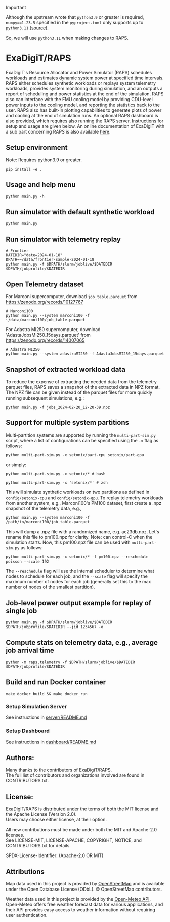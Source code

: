 > [!IMPORTANT]
> Although the upstream wrote that `python3.9` or greater is required,
> `numpy==1.23.5` specified in the `pyproject.toml` only supports up to `python3.11`
> [(source)](https://numpy.org/doc/2.1/release/1.23.5-notes.html).
>
> So, we will use `python3.11` when making changes to RAPS.

# ExaDigiT/RAPS

ExaDigiT's Resource Allocator and Power Simulator (RAPS) schedules workloads and 
estimates dynamic system power at specified time intervals. RAPS either schedules 
synthetic workloads or replays system telemetry workloads,
provides system monitoring during simulation, and an outputs a report of scheduling
and power statistics at the end of the simulation. RAPS also can interface with 
the FMU cooling model by providing CDU-level power inputs to the cooling model,
and reporting the statistics back to the user. RAPS also has built-in plotting
capabilities to generate plots of power and cooling at the end of simulation runs.
An optional RAPS dashboard is also provided, which requires also running the RAPS server.
Instructions for setup and usage are given below. An online documentation of ExaDigiT with a sub part concerning RAPS is also available [here](https://exadigit.readthedocs.io/en/latest/).

## Setup environment

Note: Requires python3.9 or greater.

    pip install -e .

## Usage and help menu

    python main.py -h

## Run simulator with default synthetic workload

    python main.py

## Run simulator with telemetry replay

    # Frontier 
    DATEDIR="date=2024-01-18"
    DPATH=~/data/frontier-sample-2024-01-18
    python main.py -f $DPATH/slurm/joblive/$DATEDIR $DPATH/jobprofile/$DATEDIR

## Open Telemetry dataset

For Marconi supercomputer, download `job_table.parquet` from https://zenodo.org/records/10127767

    # Marconi100
    python main.py --system marconi100 -f ~/data/marconi100/job_table.parquet 

For Adastra MI250 supercomputer, download 'AdastaJobsMI250_15days.parquet' from https://zenodo.org/records/14007065

    # Adastra MI250
    python main.py --system adastraMI250 -f AdastaJobsMI250_15days.parquet 

## Snapshot of extracted workload data

To reduce the expense of extracting the needed data from the telemetry parquet files,
RAPS saves a snapshot of the extracted data in NPZ format. The NPZ file can be
given instead of the parquet files for more quickly running subsequent simulations, e.g.:

    python main.py -f jobs_2024-02-20_12-20-39.npz

## Support for multiple system partitions

Multi-partition systems are supported by running the `multi-part-sim.py` script, where a list of configurations can be specified using the `-x` flag as follows:

    python multi-part-sim.py -x setonix/part-cpu setonix/part-gpu

or simply:

    python multi-part-sim.py -x setonix/* # bash

    python multi-part-sim.py -x 'setonix/*' # zsh

This will simulate synthetic workloads on two partitions as defined in `config/setonix-cpu` and `config/setonix-gpu`. To replay telemetry workloads from another system, e.g., Marconi100's PM100 dataset, first create a .npz snapshot of the telemetry data, e.g., 

    python main.py --system marconi100 -f /path/to/marconi100/job_table.parquet

This will dump a .npz file with a randomized name, e.g. ac23db.npz. Let's rename this file to pm100.npz for clarity. Note: can control-C when the simulation starts. Now, this pm100.npz file can be used with `multi-part-sim.py` as follows:

    python multi-part-sim.py -x setonix/* -f pm100.npz --reschedule poisson --scale 192

The `--reschedule` flag will use the internal scheduler to determine what nodes to schedule for each job, and the `--scale` flag will specify the maximum number of nodes for each job (generally set this to the max number of nodes of the smallest partition). 

## Job-level power output example for replay of single job

    python main.py -f $DPATH/slurm/joblive/$DATEDIR $DPATH/jobprofile/$DATEDIR --jid 1234567 -o

## Compute stats on telemetry data, e.g., average job arrival time

    python -m raps.telemetry -f $DPATH/slurm/joblive/$DATEDIR $DPATH/jobprofile/$DATEDIR

## Build and run Docker container

    make docker_build && make docker_run

### Setup Simulation Server

See instructions in [server/README.md](https://code.ornl.gov/exadigit/simulationserver)

### Setup Dashboard

See instructions in [dashboard/README.md](https://code.ornl.gov/exadigit/simulation-dashboard)

## Authors:

Many thanks to the contributors of ExaDigiT/RAPS.  
The full list of contributors and organizations involved are found in CONTRIBUTORS.txt.  

## License:

ExaDigiT/RAPS is distributed under the terms of both the MIT license and the Apache License (Version 2.0).  
Users may choose either license, at their option.  

All new contributions must be made under both the MIT and Apache-2.0 licenses.  
See LICENSE-MIT, LICENSE-APACHE, COPYRIGHT, NOTICE, and CONTRIBUTORS.txt for details.  

SPDX-License-Identifier: (Apache-2.0 OR MIT)  

## Attributions

Map data used in this project is provided by [OpenStreetMap](https://www.openstreetmap.org/copyright) and is available under the Open Database License (ODbL). © OpenStreetMap contributors.

Weather data used in this project is provided by the [Open-Meteo API](https://open-meteo.com/en/docs). Open-Meteo offers free weather forecast data for various applications, and their API provides easy access to weather information without requiring user authentication.

